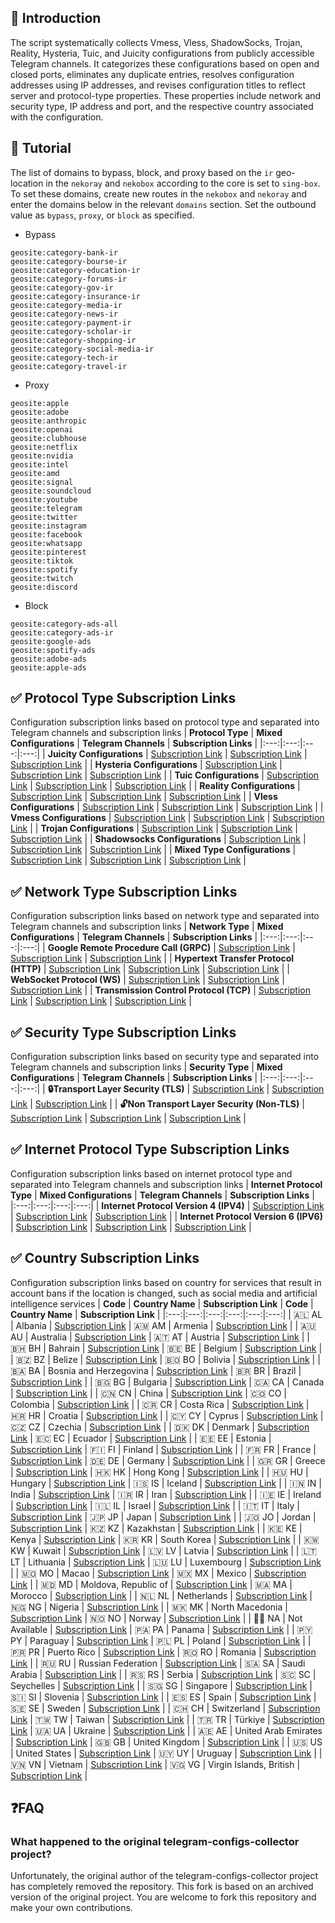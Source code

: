 ## 🔶 Introduction
The script systematically collects Vmess, Vless, ShadowSocks, Trojan, Reality, Hysteria, Tuic, and Juicity configurations from publicly accessible Telegram channels. It categorizes these configurations based on open and closed ports, eliminates any duplicate entries, resolves configuration addresses using IP addresses, and revises configuration titles to reflect server and protocol-type properties. These properties include network and security type, IP address and port, and the respective country associated with the configuration.

## 🔶 Tutorial
The list of domains to bypass, block, and proxy based on the `ir` geo-location in the `nekoray` and `nekobox` according to the core is set to `sing-box`. To set these domains, create new routes in the `nekobox` and `nekoray` and enter the domains below in the relevant `domains` section. Set the outbound value as `bypass`, `proxy`, or `block` as specified.

- Bypass
```
geosite:category-bank-ir
geosite:category-bourse-ir
geosite:category-education-ir
geosite:category-forums-ir
geosite:category-gov-ir
geosite:category-insurance-ir
geosite:category-media-ir
geosite:category-news-ir
geosite:category-payment-ir
geosite:category-scholar-ir
geosite:category-shopping-ir
geosite:category-social-media-ir
geosite:category-tech-ir
geosite:category-travel-ir
```

- Proxy
```
geosite:apple
geosite:adobe
geosite:anthropic
geosite:openai
geosite:clubhouse
geosite:netflix
geosite:nvidia
geosite:intel
geosite:amd
geosite:signal
geosite:soundcloud
geosite:youtube
geosite:telegram
geosite:twitter
geosite:instagram
geosite:facebook
geosite:whatsapp
geosite:pinterest
geosite:tiktok
geosite:spotify
geosite:twitch
geosite:discord
```

- Block
```
geosite:category-ads-all
geosite:category-ads-ir
geosite:google-ads
geosite:spotify-ads
geosite:adobe-ads
geosite:apple-ads
```

## ✅ Protocol Type Subscription Links
Configuration subscription links based on protocol type and separated into Telegram channels and subscription links
| **Protocol Type** | **Mixed Configurations** | **Telegram Channels** | **Subscription Links** |
|:---:|:---:|:---:|:---:|
| **Juicity Configurations** | [Subscription Link](https://raw.githubusercontent.com/Turbine8845/telegram-configs-collector/main/protocols/juicity) | [Subscription Link](https://raw.githubusercontent.com/Turbine8845/telegram-configs-collector/main/channels/protocols/juicity) | [Subscription Link](https://raw.githubusercontent.com/Turbine8845/telegram-configs-collector/main/subscribe/protocols/juicity) |
| **Hysteria Configurations** | [Subscription Link](https://raw.githubusercontent.com/Turbine8845/telegram-configs-collector/main/protocols/hysteria) | [Subscription Link](https://raw.githubusercontent.com/Turbine8845/telegram-configs-collector/main/channels/protocols/hysteria) | [Subscription Link](https://raw.githubusercontent.com/Turbine8845/telegram-configs-collector/main/subscribe/protocols/hysteria) |
| **Tuic Configurations** | [Subscription Link](https://raw.githubusercontent.com/Turbine8845/telegram-configs-collector/main/protocols/tuic) | [Subscription Link](https://raw.githubusercontent.com/Turbine8845/telegram-configs-collector/main/channels/protocols/tuic) | [Subscription Link](https://raw.githubusercontent.com/Turbine8845/telegram-configs-collector/main/subscribe/protocols/tuic) |
| **Reality Configurations** | [Subscription Link](https://raw.githubusercontent.com/Turbine8845/telegram-configs-collector/main/protocols/reality) | [Subscription Link](https://raw.githubusercontent.com/Turbine8845/telegram-configs-collector/main/channels/protocols/reality) | [Subscription Link](https://raw.githubusercontent.com/Turbine8845/telegram-configs-collector/main/subscribe/protocols/reality) |
| **Vless Configurations** | [Subscription Link](https://raw.githubusercontent.com/Turbine8845/telegram-configs-collector/main/protocols/vless) | [Subscription Link](https://raw.githubusercontent.com/Turbine8845/telegram-configs-collector/main/channels/protocols/vless) | [Subscription Link](https://raw.githubusercontent.com/Turbine8845/telegram-configs-collector/main/subscribe/protocols/vless) |
| **Vmess Configurations** | [Subscription Link](https://raw.githubusercontent.com/Turbine8845/telegram-configs-collector/main/protocols/vmess) | [Subscription Link](https://raw.githubusercontent.com/Turbine8845/telegram-configs-collector/main/channels/protocols/vmess) | [Subscription Link](https://raw.githubusercontent.com/Turbine8845/telegram-configs-collector/main/subscribe/protocols/vmess) |
| **Trojan Configurations** | [Subscription Link](https://raw.githubusercontent.com/Turbine8845/telegram-configs-collector/main/protocols/trojan) | [Subscription Link](https://raw.githubusercontent.com/Turbine8845/telegram-configs-collector/main/channels/protocols/trojan) | [Subscription Link](https://raw.githubusercontent.com/Turbine8845/telegram-configs-collector/main/subscribe/protocols/trojan) |
| **Shadowsocks Configurations** | [Subscription Link](https://raw.githubusercontent.com/Turbine8845/telegram-configs-collector/main/protocols/shadowsocks) | [Subscription Link](https://raw.githubusercontent.com/Turbine8845/telegram-configs-collector/main/channels/protocols/shadowsocks) | [Subscription Link](https://raw.githubusercontent.com/Turbine8845/telegram-configs-collector/main/subscribe/protocols/shadowsocks) |
| **Mixed Type Configurations** | [Subscription Link](https://raw.githubusercontent.com/Turbine8845/telegram-configs-collector/main/splitted/mixed) | [Subscription Link](https://raw.githubusercontent.com/Turbine8845/telegram-configs-collector/main/splitted/channels) | [Subscription Link](https://raw.githubusercontent.com/Turbine8845/telegram-configs-collector/main/splitted/subscribe) |

## ✅ Network Type Subscription Links
Configuration subscription links based on network type and separated into Telegram channels and subscription links
| **Network Type** | **Mixed Configurations** | **Telegram Channels** | **Subscription Links** |
|:---:|:---:|:---:|:---:|
| **Google Remote Procedure Call (GRPC)** | [Subscription Link](https://raw.githubusercontent.com/Turbine8845/telegram-configs-collector/main/networks/grpc) | [Subscription Link](https://raw.githubusercontent.com/Turbine8845/telegram-configs-collector/main/channels/networks/grpc) | [Subscription Link](https://raw.githubusercontent.com/Turbine8845/telegram-configs-collector/main/subscribe/networks/grpc) |
| **Hypertext Transfer Protocol (HTTP)** | [Subscription Link](https://raw.githubusercontent.com/Turbine8845/telegram-configs-collector/main/networks/http) | [Subscription Link](https://raw.githubusercontent.com/Turbine8845/telegram-configs-collector/main/channels/networks/http) | [Subscription Link](https://raw.githubusercontent.com/Turbine8845/telegram-configs-collector/main/subscribe/networks/http) |
| **WebSocket Protocol (WS)** | [Subscription Link](https://raw.githubusercontent.com/Turbine8845/telegram-configs-collector/main/networks/ws) | [Subscription Link](https://raw.githubusercontent.com/Turbine8845/telegram-configs-collector/main/channels/networks/ws) | [Subscription Link](https://raw.githubusercontent.com/Turbine8845/telegram-configs-collector/main/subscribe/networks/ws) |
 | **Transmission Control Protocol (TCP)** | [Subscription Link](https://raw.githubusercontent.com/Turbine8845/telegram-configs-collector/main/networks/tcp) | [Subscription Link](https://raw.githubusercontent.com/Turbine8845/telegram-configs-collector/main/channels/networks/tcp) | [Subscription Link](https://raw.githubusercontent.com/Turbine8845/telegram-configs-collector/main/subscribe/networks/tcp) |

## ✅ Security Type Subscription Links
Configuration subscription links based on security type and separated into Telegram channels and subscription links
| **Security Type** | **Mixed Configurations** | **Telegram Channels** | **Subscription Links** |
|:---:|:---:|:---:|:---:|
| **🔒Transport Layer Security (TLS)** | [Subscription Link](https://raw.githubusercontent.com/Turbine8845/telegram-configs-collector/main/security/tls) | [Subscription Link](https://raw.githubusercontent.com/Turbine8845/telegram-configs-collector/main/channels/security/tls) | [Subscription Link](https://raw.githubusercontent.com/Turbine8845/telegram-configs-collector/main/subscribe/security/tls) |
| **🔓Non Transport Layer Security (Non-TLS)** | [Subscription Link](https://raw.githubusercontent.com/Turbine8845/telegram-configs-collector/main/security/non-tls) | [Subscription Link](https://raw.githubusercontent.com/Turbine8845/telegram-configs-collector/main/channels/security/non-tls) | [Subscription Link](https://raw.githubusercontent.com/Turbine8845/telegram-configs-collector/main/subscribe/security/non-tls) |

## ✅ Internet Protocol Type Subscription Links
Configuration subscription links based on internet protocol type and separated into Telegram channels and subscription links
| **Internet Protocol Type** | **Mixed Configurations** | **Telegram Channels** | **Subscription Links** |
|:---:|:---:|:---:|:---:|
| **Internet Protocol Version 4 (IPV4)** | [Subscription Link](https://raw.githubusercontent.com/Turbine8845/telegram-configs-collector/main/layers/ipv4) | [Subscription Link](https://raw.githubusercontent.com/Turbine8845/telegram-configs-collector/main/channels/layers/ipv4) | [Subscription Link](https://raw.githubusercontent.com/Turbine8845/telegram-configs-collector/main/subscribe/layers/ipv4) |
| **Internet Protocol Version 6 (IPV6)** | [Subscription Link](https://raw.githubusercontent.com/Turbine8845/telegram-configs-collector/main/layers/ipv6) | [Subscription Link](https://raw.githubusercontent.com/Turbine8845/telegram-configs-collector/main/channels/layers/ipv6) | [Subscription Link](https://raw.githubusercontent.com/Turbine8845/telegram-configs-collector/main/subscribe/layers/ipv6) |

## ✅ Country Subscription Links
Configuration subscription links based on country for services that result in account bans if the location is changed, such as social media and artificial intelligence services
| **Code** | **Country Name** | **Subscription Link** | **Code** | **Country Name** | **Subscription Link** |
|:---:|:---:|:---:|:---:|:---:|:---:|
| 🇦🇱 AL | Albania | [Subscription Link](https://raw.githubusercontent.com/Turbine8845/telegram-configs-collector/main/countries/al/mixed) | 🇦🇲 AM | Armenia | [Subscription Link](https://raw.githubusercontent.com/Turbine8845/telegram-configs-collector/main/countries/am/mixed) |
| 🇦🇺 AU | Australia | [Subscription Link](https://raw.githubusercontent.com/Turbine8845/telegram-configs-collector/main/countries/au/mixed) | 🇦🇹 AT | Austria | [Subscription Link](https://raw.githubusercontent.com/Turbine8845/telegram-configs-collector/main/countries/at/mixed) |
| 🇧🇭 BH | Bahrain | [Subscription Link](https://raw.githubusercontent.com/Turbine8845/telegram-configs-collector/main/countries/bh/mixed) | 🇧🇪 BE | Belgium | [Subscription Link](https://raw.githubusercontent.com/Turbine8845/telegram-configs-collector/main/countries/be/mixed) |
| 🇧🇿 BZ | Belize | [Subscription Link](https://raw.githubusercontent.com/Turbine8845/telegram-configs-collector/main/countries/bz/mixed) | 🇧🇴 BO | Bolivia | [Subscription Link](https://raw.githubusercontent.com/Turbine8845/telegram-configs-collector/main/countries/bo/mixed) |
| 🇧🇦 BA | Bosnia and Herzegovina | [Subscription Link](https://raw.githubusercontent.com/Turbine8845/telegram-configs-collector/main/countries/ba/mixed) | 🇧🇷 BR | Brazil | [Subscription Link](https://raw.githubusercontent.com/Turbine8845/telegram-configs-collector/main/countries/br/mixed) |
| 🇧🇬 BG | Bulgaria | [Subscription Link](https://raw.githubusercontent.com/Turbine8845/telegram-configs-collector/main/countries/bg/mixed) | 🇨🇦 CA | Canada | [Subscription Link](https://raw.githubusercontent.com/Turbine8845/telegram-configs-collector/main/countries/ca/mixed) |
| 🇨🇳 CN | China | [Subscription Link](https://raw.githubusercontent.com/Turbine8845/telegram-configs-collector/main/countries/cn/mixed) | 🇨🇴 CO | Colombia | [Subscription Link](https://raw.githubusercontent.com/Turbine8845/telegram-configs-collector/main/countries/co/mixed) |
| 🇨🇷 CR | Costa Rica | [Subscription Link](https://raw.githubusercontent.com/Turbine8845/telegram-configs-collector/main/countries/cr/mixed) | 🇭🇷 HR | Croatia | [Subscription Link](https://raw.githubusercontent.com/Turbine8845/telegram-configs-collector/main/countries/hr/mixed) |
| 🇨🇾 CY | Cyprus | [Subscription Link](https://raw.githubusercontent.com/Turbine8845/telegram-configs-collector/main/countries/cy/mixed) | 🇨🇿 CZ | Czechia | [Subscription Link](https://raw.githubusercontent.com/Turbine8845/telegram-configs-collector/main/countries/cz/mixed) |
| 🇩🇰 DK | Denmark | [Subscription Link](https://raw.githubusercontent.com/Turbine8845/telegram-configs-collector/main/countries/dk/mixed) | 🇪🇨 EC | Ecuador | [Subscription Link](https://raw.githubusercontent.com/Turbine8845/telegram-configs-collector/main/countries/ec/mixed) |
| 🇪🇪 EE | Estonia | [Subscription Link](https://raw.githubusercontent.com/Turbine8845/telegram-configs-collector/main/countries/ee/mixed) | 🇫🇮 FI | Finland | [Subscription Link](https://raw.githubusercontent.com/Turbine8845/telegram-configs-collector/main/countries/fi/mixed) |
| 🇫🇷 FR | France | [Subscription Link](https://raw.githubusercontent.com/Turbine8845/telegram-configs-collector/main/countries/fr/mixed) | 🇩🇪 DE | Germany | [Subscription Link](https://raw.githubusercontent.com/Turbine8845/telegram-configs-collector/main/countries/de/mixed) |
| 🇬🇷 GR | Greece | [Subscription Link](https://raw.githubusercontent.com/Turbine8845/telegram-configs-collector/main/countries/gr/mixed) | 🇭🇰 HK | Hong Kong | [Subscription Link](https://raw.githubusercontent.com/Turbine8845/telegram-configs-collector/main/countries/hk/mixed) |
| 🇭🇺 HU | Hungary | [Subscription Link](https://raw.githubusercontent.com/Turbine8845/telegram-configs-collector/main/countries/hu/mixed) | 🇮🇸 IS | Iceland | [Subscription Link](https://raw.githubusercontent.com/Turbine8845/telegram-configs-collector/main/countries/is/mixed) |
| 🇮🇳 IN | India | [Subscription Link](https://raw.githubusercontent.com/Turbine8845/telegram-configs-collector/main/countries/in/mixed) | 🇮🇷 IR | Iran | [Subscription Link](https://raw.githubusercontent.com/Turbine8845/telegram-configs-collector/main/countries/ir/mixed) |
| 🇮🇪 IE | Ireland | [Subscription Link](https://raw.githubusercontent.com/Turbine8845/telegram-configs-collector/main/countries/ie/mixed) | 🇮🇱 IL | Israel | [Subscription Link](https://raw.githubusercontent.com/Turbine8845/telegram-configs-collector/main/countries/il/mixed) |
| 🇮🇹 IT | Italy | [Subscription Link](https://raw.githubusercontent.com/Turbine8845/telegram-configs-collector/main/countries/it/mixed) | 🇯🇵 JP | Japan | [Subscription Link](https://raw.githubusercontent.com/Turbine8845/telegram-configs-collector/main/countries/jp/mixed) |
| 🇯🇴 JO | Jordan | [Subscription Link](https://raw.githubusercontent.com/Turbine8845/telegram-configs-collector/main/countries/jo/mixed) | 🇰🇿 KZ | Kazakhstan | [Subscription Link](https://raw.githubusercontent.com/Turbine8845/telegram-configs-collector/main/countries/kz/mixed) |
| 🇰🇪 KE | Kenya | [Subscription Link](https://raw.githubusercontent.com/Turbine8845/telegram-configs-collector/main/countries/ke/mixed) | 🇰🇷 KR | South Korea | [Subscription Link](https://raw.githubusercontent.com/Turbine8845/telegram-configs-collector/main/countries/kr/mixed) |
| 🇰🇼 KW | Kuwait | [Subscription Link](https://raw.githubusercontent.com/Turbine8845/telegram-configs-collector/main/countries/kw/mixed) | 🇱🇻 LV | Latvia | [Subscription Link](https://raw.githubusercontent.com/Turbine8845/telegram-configs-collector/main/countries/lv/mixed) |
| 🇱🇹 LT | Lithuania | [Subscription Link](https://raw.githubusercontent.com/Turbine8845/telegram-configs-collector/main/countries/lt/mixed) | 🇱🇺 LU | Luxembourg | [Subscription Link](https://raw.githubusercontent.com/Turbine8845/telegram-configs-collector/main/countries/lu/mixed) |
| 🇲🇴 MO | Macao | [Subscription Link](https://raw.githubusercontent.com/Turbine8845/telegram-configs-collector/main/countries/mo/mixed) | 🇲🇽 MX | Mexico | [Subscription Link](https://raw.githubusercontent.com/Turbine8845/telegram-configs-collector/main/countries/mx/mixed) |
| 🇲🇩 MD | Moldova, Republic of | [Subscription Link](https://raw.githubusercontent.com/Turbine8845/telegram-configs-collector/main/countries/md/mixed) | 🇲🇦 MA | Morocco | [Subscription Link](https://raw.githubusercontent.com/Turbine8845/telegram-configs-collector/main/countries/ma/mixed) |
| 🇳🇱 NL | Netherlands | [Subscription Link](https://raw.githubusercontent.com/Turbine8845/telegram-configs-collector/main/countries/nl/mixed) | 🇳🇬 NG | Nigeria | [Subscription Link](https://raw.githubusercontent.com/Turbine8845/telegram-configs-collector/main/countries/ng/mixed) |
| 🇲🇰 MK | North Macedonia | [Subscription Link](https://raw.githubusercontent.com/Turbine8845/telegram-configs-collector/main/countries/mk/mixed) | 🇳🇴 NO | Norway | [Subscription Link](https://raw.githubusercontent.com/Turbine8845/telegram-configs-collector/main/countries/no/mixed) |
| 🏴‍☠️ NA | Not Available | [Subscription Link](https://raw.githubusercontent.com/Turbine8845/telegram-configs-collector/main/countries/na/mixed) | 🇵🇦 PA | Panama | [Subscription Link](https://raw.githubusercontent.com/Turbine8845/telegram-configs-collector/main/countries/pa/mixed) |
| 🇵🇾 PY | Paraguay | [Subscription Link](https://raw.githubusercontent.com/Turbine8845/telegram-configs-collector/main/countries/py/mixed) | 🇵🇱 PL | Poland | [Subscription Link](https://raw.githubusercontent.com/Turbine8845/telegram-configs-collector/main/countries/pl/mixed) |
| 🇵🇷 PR | Puerto Rico | [Subscription Link](https://raw.githubusercontent.com/Turbine8845/telegram-configs-collector/main/countries/pr/mixed) | 🇷🇴 RO | Romania | [Subscription Link](https://raw.githubusercontent.com/Turbine8845/telegram-configs-collector/main/countries/ro/mixed) |
| 🇷🇺 RU | Russian Federation | [Subscription Link](https://raw.githubusercontent.com/Turbine8845/telegram-configs-collector/main/countries/ru/mixed) | 🇸🇦 SA | Saudi Arabia | [Subscription Link](https://raw.githubusercontent.com/Turbine8845/telegram-configs-collector/main/countries/sa/mixed) |
| 🇷🇸 RS | Serbia | [Subscription Link](https://raw.githubusercontent.com/Turbine8845/telegram-configs-collector/main/countries/rs/mixed) | 🇸🇨 SC | Seychelles | [Subscription Link](https://raw.githubusercontent.com/Turbine8845/telegram-configs-collector/main/countries/sc/mixed) |
| 🇸🇬 SG | Singapore | [Subscription Link](https://raw.githubusercontent.com/Turbine8845/telegram-configs-collector/main/countries/sg/mixed) | 🇸🇮 SI | Slovenia | [Subscription Link](https://raw.githubusercontent.com/Turbine8845/telegram-configs-collector/main/countries/si/mixed) |
| 🇪🇸 ES | Spain | [Subscription Link](https://raw.githubusercontent.com/Turbine8845/telegram-configs-collector/main/countries/es/mixed) | 🇸🇪 SE | Sweden | [Subscription Link](https://raw.githubusercontent.com/Turbine8845/telegram-configs-collector/main/countries/se/mixed) |
| 🇨🇭 CH | Switzerland | [Subscription Link](https://raw.githubusercontent.com/Turbine8845/telegram-configs-collector/main/countries/ch/mixed) | 🇹🇼 TW | Taiwan | [Subscription Link](https://raw.githubusercontent.com/Turbine8845/telegram-configs-collector/main/countries/tw/mixed) |
| 🇹🇷 TR | Türkiye | [Subscription Link](https://raw.githubusercontent.com/Turbine8845/telegram-configs-collector/main/countries/tr/mixed) | 🇺🇦 UA | Ukraine | [Subscription Link](https://raw.githubusercontent.com/Turbine8845/telegram-configs-collector/main/countries/ua/mixed) |
| 🇦🇪 AE | United Arab Emirates | [Subscription Link](https://raw.githubusercontent.com/Turbine8845/telegram-configs-collector/main/countries/ae/mixed) | 🇬🇧 GB | United Kingdom | [Subscription Link](https://raw.githubusercontent.com/Turbine8845/telegram-configs-collector/main/countries/gb/mixed) |
| 🇺🇸 US | United States | [Subscription Link](https://raw.githubusercontent.com/Turbine8845/telegram-configs-collector/main/countries/us/mixed) | 🇺🇾 UY | Uruguay | [Subscription Link](https://raw.githubusercontent.com/Turbine8845/telegram-configs-collector/main/countries/uy/mixed) |
| 🇻🇳 VN | Vietnam | [Subscription Link](https://raw.githubusercontent.com/Turbine8845/telegram-configs-collector/main/countries/vn/mixed) | 🇻🇬 VG | Virgin Islands, British | [Subscription Link](https://raw.githubusercontent.com/Turbine8845/telegram-configs-collector/main/countries/vg/mixed) |

## ❓FAQ
### What happened to the original telegram-configs-collector project?
Unfortunately, the original author of the telegram-configs-collector project has completely removed the repository. This fork is based on an archived version of the original project. You are welcome to fork this repository and make your own contributions.
